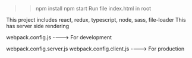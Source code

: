 >> npm install
>> npm start
>> Run file index.html in root

This project includes react, redux, typescript, node, sass, file-loader
This has server side rendering

webpack.config.js
----> For development



webpack.config.server.js
webpack.config.client.js
----> For production
